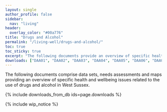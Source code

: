 ```yaml
---
layout: single
author_profile: false
sidebar:
  nav: "living"
header:
  overlay_color: "#00a776"
title: "Drugs and Alcohol"
permalink: "/living-well/drugs-and-alcohol/"
toc: true
toc_sticky: true
excerpt: "The following documents provide an overview of specific health and wellbeing issues related to the use of drugs and alcohol in West Sussex."
downloads: ["DAA01", "DAA02", "DAA03", "DAA04", "DAA05", "DAA06", "DAA07", "DAA08", "DAA09", "DAA10", "DAA11", "DAA12", "DAA13"]
---
```


The following documents comprise data sets, needs assessments and maps providing an overview of specific health and wellbeing issues related to the use of drugs and alcohol in West Sussex.

{% include downloads_from_db ids=page.downloads %}

{% include wip_notice %}
